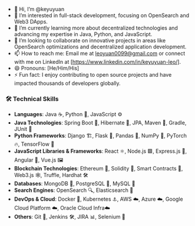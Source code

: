 - 👋 Hi, I’m @keyuyuan
- 👀 I’m interested in full-stack development, focusing on OpenSearch and Web3 DApps.
- 🌱 I’m currently learning more about decentralized technologies and advancing my expertise in Java, Python, and JavaScript.
- 💞️ I’m looking to collaborate on innovative projects in areas like OpenSearch optimizations and decentralized application development.
- 📫 How to reach me: Email me at leoyuan0099@gmail.com or connect with me on LinkedIn at [https://www.linkedin.com/in/keyuyuan-leo/].
- 😄 Pronouns: [He/Him/His]
- ⚡ Fun fact: I enjoy contributing to open source projects and have impacted thousands of developers globally.

### 🛠 Technical Skills
- **Languages**: Java ☕, Python 🐍, JavaScript ⚙️
- **Java Technologies**: Spring Boot 🍃, Hibernate 🐘, JPA, Maven 🧰, Gradle, JUnit 🧪
- **Python Frameworks**: Django 🏗️, Flask 🍶, Pandas 🐼, NumPy 🔢, PyTorch 🔥, TensorFlow 🧠
- **JavaScript Libraries & Frameworks**: React ⚛️, Node.js 🟩, Express.js 🚂, Angular 🔺, Vue.js 🖼️
- **Blockchain Technologies**: Ethereum 💎, Solidity 🔗, Smart Contracts 📜, Web3.js 🕸️, Truffle, Hardhat 🛠️
- **Databases**: MongoDB 🍃, PostgreSQL 🐘, MySQL 🔢
- **Search Engines**: OpenSearch 🔍, Elasticsearch 🔎
- **DevOps & Cloud**: Docker 🐳, Kubernetes ⚓, AWS ☁️, Azure ☁️, Google Cloud Platform ☁️, Oracle Cloud Infra☁️
- **Others**: Git 🔧, Jenkins 🛠️, JIRA 📊, Selenium 🤖

